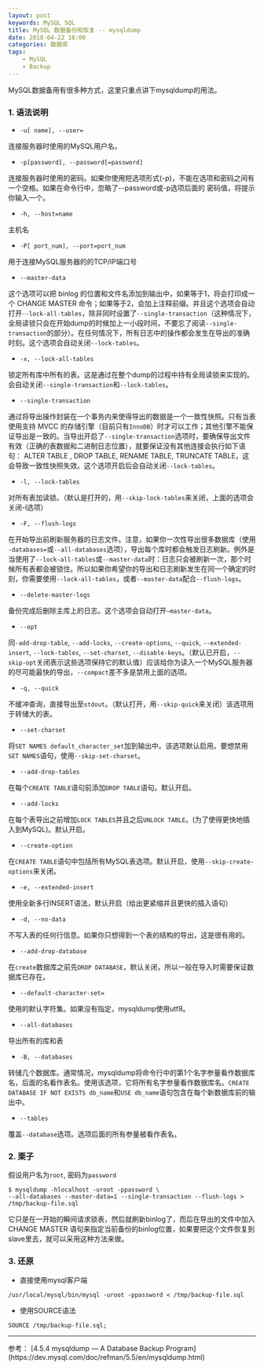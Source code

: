 ```yaml
---
layout: post
keywords: MySQL SQL
title: MySQL 数据备份和恢复 -- mysqldump
date: 2018-04-22 18:00
categories: 数据库
tags:
    - MySQL
    - Backup
---
```


MySQL数据备用有很多种方式，这里只重点讲下mysqldump的用法。
### 1. 语法说明

- `-u[ name], --user=`

连接服务器时使用的MySQL用户名。

- `-p[password], --password[=password]`

连接服务器时使用的密码。如果你使用短选项形式(-p)，不能在选项和密码之间有一个空格。如果在命令行中，忽略了--password或-p选项后面的 密码值，将提示你输入一个。

- `-h, --host=name`

主机名

- `-P[ port_num], --port=port_num`

用于连接MySQL服务器的的TCP/IP端口号

- `--master-data`

这个选项可以把 binlog 的位置和文件名添加到输出中，如果等于1，将会打印成一个 CHANGE MASTER 命令；如果等于2，会加上注释前缀。并且这个选项会自动打开`--lock-all-tables`，除非同时设置了`--single-transaction`（这种情况下，全局读锁只会在开始dump的时候加上一小段时间，不要忘了阅读`--single-transaction`的部分）。在任何情况下，所有日志中的操作都会发生在导出的准确时刻。这个选项会自动关闭`--lock-tables`。

- `-x, --lock-all-tables`

锁定所有库中所有的表。这是通过在整个dump的过程中持有全局读锁来实现的。会自动关闭`--single-transaction`和`--lock-tables`。

- `--single-transaction`

通过将导出操作封装在一个事务内来使得导出的数据是一个一致性快照。只有当表使用支持 MVCC 的存储引擎（目前只有`InnoDB`）时才可以工作；其他引擎不能保证导出是一致的。当导出开启了`--single-transaction`选项时，要确保导出文件有效（正确的表数据和二进制日志位置），就要保证没有其他连接会执行如下语句： ALTER TABLE ,  DROP TABLE, RENAME TABLE, TRUNCATE TABLE，这会导致一致性快照失效。这个选项开启后会自动关闭`--lock-tables`。

- `-l, --lock-tables`

对所有表加读锁。（默认是打开的，用`--skip-lock-tables`来关闭，上面的选项会关闭-l选项）

- `-F, --flush-logs`

在开始导出前刷新服务器的日志文件。注意，如果你一次性导出很多数据库（使用 `-databases=`或`--all-databases`选项），导出每个库时都会触发日志刷新。例外是当使用了`--lock-all-tables`或`--master-data`时：日志只会被刷新一次，那个时候所有表都会被锁住。所以如果你希望你的导出和日志刷新发生在同一个确定的时刻，你需要使用`--lock-all-tables`，或者`--master-data`配合`--flush-logs`。

- `--delete-master-logs`

备份完成后删除主库上的日志。这个选项会自动打开`–master-data`。

- `--opt`

同`-add-drop-table`, `--add-locks`, `--create-options`, `--quick`, `--extended-insert`, `--lock-tables`, `--set-charset`, `--disable-keys`。（默认已开启，`--skip-opt`关闭表示这些选项保持它的默认值）应该给你为读入一个MySQL服务器的尽可能最快的导出，`--compact`差不多是禁用上面的选项。

- `-q, --quick`

不缓冲查询，直接导出至`stdout`。（默认打开，用`--skip-quick`来关闭）该选项用于转储大的表。

- `--set-charset`

将`SET NAMES default_character_set`加到输出中。该选项默认启用。要想禁用`SET NAMES`语句，使用`--skip-set-charset`。

- `--add-drop-tables`

在每个`CREATE TABLE`语句前添加`DROP TABLE`语句。默认开启。

- `--add-locks`

在每个表导出之前增加`LOCK TABLES`并且之后`UNLOCK TABLE`。(为了使得更快地插入到MySQL)。默认开启。

- `--create-option`

在`CREATE TABLE`语句中包括所有MySQL表选项。默认开启，使用`--skip-create-options`来关闭。

- `-e, --extended-insert`

使用全新多行INSERT语法，默认开启（给出更紧缩并且更快的插入语句）

- `-d, --no-data`

不写入表的任何行信息。如果你只想得到一个表的结构的导出，这是很有用的。

- `--add-drop-database`

在`create`数据库之前先`DROP DATABASE`，默认关闭，所以一般在导入时需要保证数据库已存在。

- `--default-character-set=`

使用的默认字符集。如果没有指定，mysqldump使用utf8。

- `--all-databases`

导出所有的库和表

- `-B, --databases`

转储几个数据库。通常情况，mysqldump将命令行中的第1个名字参量看作数据库名，后面的名看作表名。使用该选项，它将所有名字参量看作数据库名。`CREATE DATABASE IF NOT EXISTS db_name`和`USE db_name`语句包含在每个新数据库前的输出中。

- `--tables`

覆盖`--database`选项。选项后面的所有参量被看作表名。


### 2. 栗子

假设用户名为`root`, 密码为`password`

```
$ mysqldump -hlocalhost -uroot -ppassword \
--all-databases --master-data=1 --single-transaction --flush-logs > /tmp/backup-file.sql
```
它只是在一开始的瞬间请求锁表，然后就刷新binlog了，而后在导出的文件中加入CHANGE MASTER 语句来指定当前备份的binlog位置，如果要把这个文件恢复到slave里去，就可以采用这种方法来做。

### 3. 还原

- 直接使用mysql客户端

```
/usr/local/mysql/bin/mysql -uroot -ppassword < /tmp/backup-file.sql
```

- 使用SOURCE语法

```
SOURCE /tmp/backup-file.sql;
```

<hr/>参考：  
[4.5.4 mysqldump — A Database Backup Program](https://dev.mysql.com/doc/refman/5.5/en/mysqldump.html)

